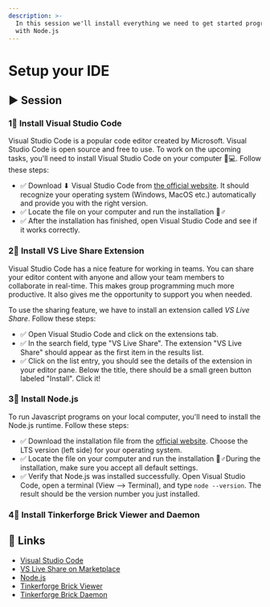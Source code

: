 ```yaml
---
description: >-
  In this session we'll install everything we need to get started programming
  with Node.js
---
```


# Setup your IDE

## ▶ Session

### 1⃣ Install Visual Studio Code

Visual Studio Code is a popular code editor created by Microsoft. Visual Studio Code is open source and free to use. To work on the upcoming tasks, you'll need to install Visual Studio Code on your computer 👩💻. Follow these steps:

* ✅ Download ⬇ Visual Studio Code from [the official website](https://code.visualstudio.com/). It should recognize your operating system \(Windows, MacOS etc.\) automatically and provide you with the right version. 
* ✅ Locate the file on your computer and run the installation 🏃♂  
* ✅ After the installation has finished, open Visual Studio Code and see if it works correctly.

### 2⃣ Install VS Live Share Extension

Visual Studio Code has a nice feature for working in teams. You can share your editor content with anyone and allow your team members to collaborate in real-time. This makes group programming much more productive. It also gives me the opportunity to support you when needed.

To use the sharing feature, we have to install an extension called _VS Live Share_. Follow these steps:

* ✅ Open Visual Studio Code and click on the extensions tab. 
* ✅ In the search field, type "VS Live Share". The extension "VS Live Share" should appear as the first item in the results list. 
* ✅ Click on the list entry, you should see the details of the extension in your editor pane. Below the title, there should be a small green button labeled "Install". Click it!

### 3⃣ Install Node.js

To run Javascript programs on your local computer, you'll need to install the Node.js runtime. Follow these steps:

* ✅ Download the installation file from the [official website](https://nodejs.org/en/). Choose the LTS version \(left side\) for your operating system. 
* ✅ Locate the file on your computer and run the installation 🏃♂During the installation, make sure you accept all default settings. 
* ✅ Verify that Node.js was installed successfully. Open Visual Studio Code, open a terminal \(View --&gt; Terminal\), and type `node --version`. The result should be the version number you just installed.

### 4⃣ Install Tinkerforge Brick Viewer and Daemon

## 🔗 Links

* [Visual Studio Code](https://code.visualstudio.com/)
* [VS Live Share on Marketplace](https://marketplace.visualstudio.com/items?itemName=MS-vsliveshare.vsliveshare)
* [Node.js](https://nodejs.org/en/)
* [Tinkerforge Brick Viewer](https://www.tinkerforge.com/en/doc/Software/Brickv.html)
* [Tinkerforge Brick Daemon](https://www.tinkerforge.com/en/doc/Software/Brickd.html#brickd)



